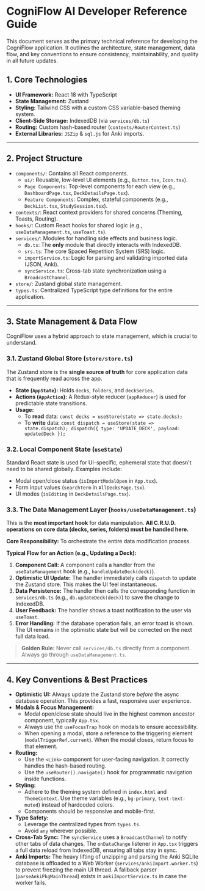 # CogniFlow AI Developer Reference Guide

This document serves as the primary technical reference for developing the CogniFlow application. It outlines the architecture, state management, data flow, and key conventions to ensure consistency, maintainability, and quality in all future updates.

## 1. Core Technologies

- **UI Framework:** React 18 with TypeScript
- **State Management:** Zustand
- **Styling:** Tailwind CSS with a custom CSS variable-based theming system.
- **Client-Side Storage:** IndexedDB (via `services/db.ts`)
- **Routing:** Custom hash-based router (`contexts/RouterContext.ts`)
- **External Libraries:** `JSZip` & `sql.js` for Anki imports.

---

## 2. Project Structure

- `components/`: Contains all React components.
  - `ui/`: Reusable, low-level UI elements (e.g., `Button.tsx`, `Icon.tsx`).
  - `Page Components`: Top-level components for each view (e.g., `DashboardPage.tsx`, `DeckDetailsPage.tsx`).
  - `Feature Components`: Complex, stateful components (e.g., `DeckList.tsx`, `StudySession.tsx`).
- `contexts/`: React context providers for shared concerns (Theming, Toasts, Routing).
- `hooks/`: Custom React hooks for shared logic (e.g., `useDataManagement.ts`, `useToast.ts`).
- `services/`: Modules for handling side effects and business logic.
  - `db.ts`: The **only** module that directly interacts with IndexedDB.
  - `srs.ts`: The core Spaced Repetition System (SRS) logic.
  - `importService.ts`: Logic for parsing and validating imported data (JSON, Anki).
  - `syncService.ts`: Cross-tab state synchronization using a `BroadcastChannel`.
- `store/`: Zustand global state management.
- `types.ts`: Centralized TypeScript type definitions for the entire application.

---

## 3. State Management & Data Flow

CogniFlow uses a hybrid approach to state management, which is crucial to understand.

### 3.1. Zustand Global Store (`store/store.ts`)

The Zustand store is the **single source of truth** for core application data that is frequently read across the app.

- **State (`AppState`):** Holds `decks`, `folders`, and `deckSeries`.
- **Actions (`AppAction`):** A Redux-style reducer (`appReducer`) is used for predictable state transitions.
- **Usage:**
  - To **read** data: `const decks = useStore(state => state.decks);`
  - To **write** data: `const dispatch = useStore(state => state.dispatch); dispatch({ type: 'UPDATE_DECK', payload: updatedDeck });`

### 3.2. Local Component State (`useState`)

Standard React state is used for UI-specific, ephemeral state that doesn't need to be shared globally. Examples include:
- Modal open/close status (`isImportModalOpen` in `App.tsx`).
- Form input values (`searchTerm` in `AllDecksPage.tsx`).
- UI modes (`isEditing` in `DeckDetailsPage.tsx`).

### 3.3. The Data Management Layer (`hooks/useDataManagement.ts`)

This is the **most important hook** for data manipulation. **All C.R.U.D. operations on core data (decks, series, folders) must be handled here.**

**Core Responsibility:** To orchestrate the entire data modification process.

**Typical Flow for an Action (e.g., Updating a Deck):**
1.  **Component Call:** A component calls a handler from the `useDataManagement` hook (e.g., `handleUpdateDeck(deck)`).
2.  **Optimistic UI Update:** The handler immediately calls `dispatch` to update the Zustand store. This makes the UI feel instantaneous.
3.  **Data Persistence:** The handler then calls the corresponding function in `services/db.ts` (e.g., `db.updateDeck(deck)`) to save the change to IndexedDB.
4.  **User Feedback:** The handler shows a toast notification to the user via `useToast`.
5.  **Error Handling:** If the database operation fails, an error toast is shown. The UI remains in the optimistic state but will be corrected on the next full data load.

> **Golden Rule:** Never call `services/db.ts` directly from a component. Always go through `useDataManagement.ts`.

---

## 4. Key Conventions & Best Practices

- **Optimistic UI:** Always update the Zustand store *before* the async database operation. This provides a fast, responsive user experience.
- **Modals & Focus Management:**
  - Modal open/close state should live in the highest common ancestor component, typically `App.tsx`.
  - Always use the `useFocusTrap` hook on modals to ensure accessibility.
  - When opening a modal, store a reference to the triggering element (`modalTriggerRef.current`). When the modal closes, return focus to that element.
- **Routing:**
  - Use the `<Link>` component for user-facing navigation. It correctly handles the hash-based routing.
  - Use the `useRouter().navigate()` hook for programmatic navigation inside functions.
- **Styling:**
  - Adhere to the theming system defined in `index.html` and `ThemeContext`. Use theme variables (e.g., `bg-primary`, `text-text-muted`) instead of hardcoded colors.
  - Components should be responsive and mobile-first.
- **Type Safety:**
  - Leverage the centralized types from `types.ts`.
  - Avoid `any` wherever possible.
- **Cross-Tab Sync:** The `syncService` uses a `BroadcastChannel` to notify other tabs of data changes. The `onDataChange` listener in `App.tsx` triggers a full data reload from IndexedDB, ensuring all tabs stay in sync.
- **Anki Imports:** The heavy lifting of unzipping and parsing the Anki SQLite database is offloaded to a Web Worker (`services/ankiImport.worker.ts`) to prevent freezing the main UI thread. A fallback parser (`parseAnkiPkgMainThread`) exists in `ankiImportService.ts` in case the worker fails.
